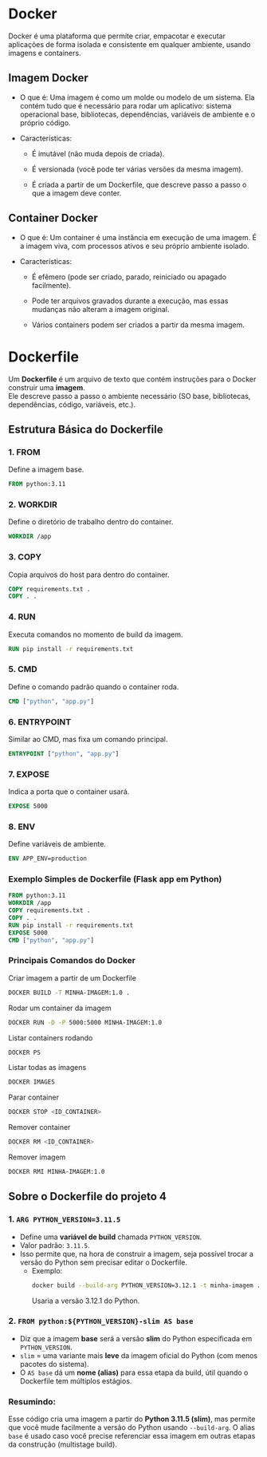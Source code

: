 # Docker
Docker é uma plataforma que permite criar, empacotar e executar aplicações de forma isolada e consistente em qualquer ambiente, usando imagens e containers.

## Imagem Docker

- O que é:
Uma imagem é como um molde ou modelo de um sistema.
Ela contém tudo que é necessário para rodar um aplicativo: sistema operacional base, bibliotecas, dependências, variáveis de ambiente e o próprio código.

- Características:

    - É imutável (não muda depois de criada).

    - É versionada (você pode ter várias versões da mesma imagem).

    - É criada a partir de um Dockerfile, que descreve passo a passo o que a imagem deve conter.

## Container Docker

- O que é:
Um container é uma instância em execução de uma imagem.
É a imagem viva, com processos ativos e seu próprio ambiente isolado.

- Características:

    - É efêmero (pode ser criado, parado, reiniciado ou apagado facilmente).

    - Pode ter arquivos gravados durante a execução, mas essas mudanças não alteram a imagem original.

    - Vários containers podem ser criados a partir da mesma imagem.

# Dockerfile

Um **Dockerfile** é um arquivo de texto que contém instruções para o Docker construir uma **imagem**.  
Ele descreve passo a passo o ambiente necessário (SO base, bibliotecas, dependências, código, variáveis, etc.).


## Estrutura Básica do Dockerfile

### 1. FROM
Define a imagem base.
```dockerfile
FROM python:3.11
```

### 2. WORKDIR
Define o diretório de trabalho dentro do container.  
```dockerfile
WORKDIR /app
```

### 3. COPY
Copia arquivos do host para dentro do container.
```dockerfile
COPY requirements.txt .
COPY . .
```

### 4. RUN
Executa comandos no momento de build da imagem.
```dockerfile
RUN pip install -r requirements.txt
```

### 5. CMD
Define o comando padrão quando o container roda.
```dockerfile
CMD ["python", "app.py"]
```

### 6. ENTRYPOINT
Similar ao CMD, mas fixa um comando principal.

```dockerfile
ENTRYPOINT ["python", "app.py"]
```

### 7. EXPOSE

Indica a porta que o container usará.
```dockerfile
EXPOSE 5000
```

### 8. ENV

Define variáveis de ambiente.
```dockerfile
ENV APP_ENV=production
```

### Exemplo Simples de Dockerfile (Flask app em Python)

```dockerfile
FROM python:3.11
WORKDIR /app
COPY requirements.txt .
COPY . .
RUN pip install -r requirements.txt
EXPOSE 5000
CMD ["python", "app.py"]
```

### Principais Comandos do Docker

Criar imagem a partir de um Dockerfile
```bash
DOCKER BUILD -T MINHA-IMAGEM:1.0 .
```

Rodar um container da imagem
```bash
DOCKER RUN -D -P 5000:5000 MINHA-IMAGEM:1.0
```

Listar containers rodando
```bash
DOCKER PS
```

Listar todas as imagens
```bash
DOCKER IMAGES
```

Parar container
```bash
DOCKER STOP <ID_CONTAINER>
```

Remover container
```bash
DOCKER RM <ID_CONTAINER>
```

Remover imagem

```bash
DOCKER RMI MINHA-IMAGEM:1.0
```

## Sobre o Dockerfile do projeto 4

### 1. `ARG PYTHON_VERSION=3.11.5`
- Define uma **variável de build** chamada `PYTHON_VERSION`.
- Valor padrão: `3.11.5`.
- Isso permite que, na hora de construir a imagem, seja possível trocar a versão do Python sem precisar editar o Dockerfile.
  - Exemplo:
    ```bash
    docker build --build-arg PYTHON_VERSION=3.12.1 -t minha-imagem .
    ```
     Usaria a versão 3.12.1 do Python.


### 2. `FROM python:${PYTHON_VERSION}-slim AS base`
- Diz que a imagem **base** será a versão **slim** do Python especificada em `PYTHON_VERSION`.
- `slim` = uma variante mais **leve** da imagem oficial do Python (com menos pacotes do sistema).
- O `AS base` dá um **nome (alias)** para essa etapa da build, útil quando o Dockerfile tem múltiplos estágios.


### Resumindo:
Esse código cria uma imagem a partir do **Python 3.11.5 (slim)**, mas permite que você mude facilmente a versão do Python usando `--build-arg`. O alias `base` é usado caso você precise referenciar essa imagem em outras etapas da construção (multistage build).
